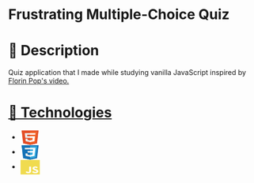 # Frustrating Multiple-Choice Quiz

# 📝 Description

Quiz application that I made while studying vanilla JavaScript inspired by <a href="https://www.youtube.com/watch?v=dtKciwk_si4&t=4597s">Florin Pop's video.

# 🔧 Technologies
- <img align="center" alt="Yann-HTML" height="30" width="40" src="https://raw.githubusercontent.com/devicons/devicon/master/icons/html5/html5-original.svg">
- <img align="center" alt="Yann-CSS" height="30" width="40" src="https://raw.githubusercontent.com/devicons/devicon/master/icons/css3/css3-original.svg">
- <img align="center" alt="Yann-Js" height="30" width="40" src="https://raw.githubusercontent.com/devicons/devicon/master/icons/javascript/javascript-plain.svg">
